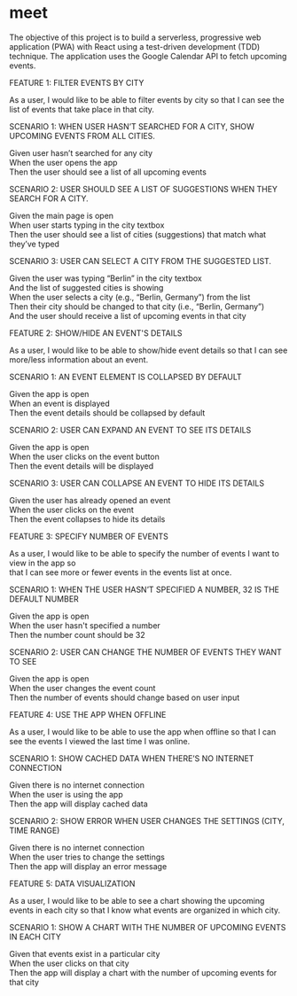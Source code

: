 # meet

The objective of this project is to build a serverless, progressive web application (PWA) with React using a test-driven development (TDD) technique. The application uses the Google Calendar API to fetch upcoming events.

FEATURE 1: FILTER EVENTS BY CITY

As a user, I would like to be able to filter events by city so that I can see the list of events that
take place in that city.

SCENARIO 1: WHEN USER HASN’T SEARCHED FOR A CITY, SHOW UPCOMING EVENTS FROM ALL CITIES.

Given user hasn’t searched for any city<br />
When the user opens the app<br />
Then the user should see a list of all upcoming events

SCENARIO 2: USER SHOULD SEE A LIST OF SUGGESTIONS WHEN THEY SEARCH FOR A CITY.

Given the main page is open<br />
When user starts typing in the city textbox<br />
Then the user should see a list of cities (suggestions) that match what they’ve typed

SCENARIO 3: USER CAN SELECT A CITY FROM THE SUGGESTED LIST.

Given the user was typing “Berlin” in the city textbox<br />
And the list of suggested cities is showing<br />
When the user selects a city (e.g., “Berlin, Germany”) from the list<br />
Then their city should be changed to that city (i.e., “Berlin, Germany”)<br />
And the user should receive a list of upcoming events in that city

FEATURE 2: SHOW/HIDE AN EVENT'S DETAILS

As a user, I would like to be able to show/hide event details so that I can see more/less
information about an event.

SCENARIO 1: AN EVENT ELEMENT IS COLLAPSED BY DEFAULT

Given the app is open<br />
When an event is displayed<br />
Then the event details should be collapsed by default

SCENARIO 2: USER CAN EXPAND AN EVENT TO SEE ITS DETAILS

Given the app is open<br />
When the user clicks on the event button<br />
Then the event details will be displayed

SCENARIO 3: USER CAN COLLAPSE AN EVENT TO HIDE ITS DETAILS

Given the user has already opened an event<br />
When the user clicks on the event<br />
Then the event collapses to hide its details

FEATURE 3: SPECIFY NUMBER OF EVENTS

As a user, I would like to be able to specify the number of events I want to view in the app so<br />
that I can see more or fewer events in the events list at once.

SCENARIO 1: WHEN THE USER HASN’T SPECIFIED A NUMBER, 32 IS THE DEFAULT NUMBER

Given the app is open<br />
When the user hasn't specified a number<br />
Then the number count should be 32

SCENARIO 2: USER CAN CHANGE THE NUMBER OF EVENTS THEY WANT TO SEE

Given the app is open<br />
When the user changes the event count<br />
Then the number of events should change based on user input

FEATURE 4: USE THE APP WHEN OFFLINE

As a user, I would like to be able to use the app when offline so that I can see the events I
viewed the last time I was online.

SCENARIO 1: SHOW CACHED DATA WHEN THERE’S NO INTERNET CONNECTION

Given there is no internet connection<br />
When the user is using the app<br />
Then the app will display cached data

SCENARIO 2: SHOW ERROR WHEN USER CHANGES THE SETTINGS (CITY, TIME RANGE)

Given there is no internet connection<br />
When the user tries to change the settings<br />
Then the app will display an error message

FEATURE 5: DATA VISUALIZATION

As a user, I would like to be able to see a chart showing the upcoming events in each city so
that I know what events are organized in which city.

SCENARIO 1: SHOW A CHART WITH THE NUMBER OF UPCOMING EVENTS IN EACH CITY

Given that events exist in a particular city<br />
When the user clicks on that city<br />
Then the app will display a chart with the number of upcoming events for that city